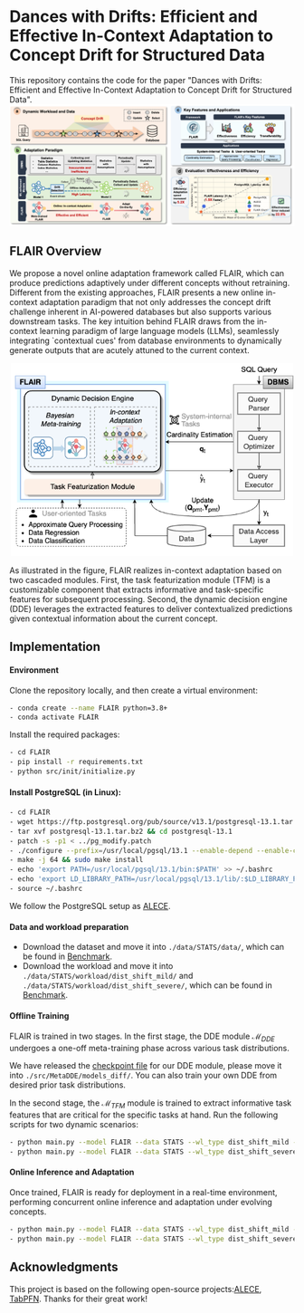 # Dances with Drifts: Efficient and Effective In-Context Adaptation to Concept Drift for Structured Data

This repository contains the code for the paper "Dances with Drifts: Efficient and Effective In-Context Adaptation to Concept Drift for Structured Data".
<img src="https://github.com/zjiaqi725/FLAIR/blob/main/fig/Overview.png" width="1000">  

## FLAIR Overview

We propose a novel online adaptation framework called FLAIR, which can produce predictions adaptively under different concepts without retraining. Different from the existing approaches, FLAIR presents a new online in-context adaptation paradigm that not only addresses the concept drift challenge inherent in AI-powered databases but also supports various downstream tasks. The key intuition behind FLAIR draws from the in-context learning paradigm of large language models (LLMs), seamlessly integrating `contextual cues' from database environments to dynamically generate outputs that are acutely attuned to the current context.
<p align="center">
<img src="https://github.com/zjiaqi725/FLAIR/blob/main/fig/Framework.png" width="500">  
</p>
As illustrated in the figure, FLAIR realizes in-context adaptation based on two cascaded modules. First, the task featurization module (TFM) is a customizable component that extracts informative and task-specific features for subsequent processing. Second, the dynamic decision engine (DDE) leverages the extracted features to deliver contextualized predictions given contextual information about the current concept.

## Implementation

#### Environment

Clone the repository locally, and then create a virtual environment:

```bash
- conda create --name FLAIR python=3.8+
- conda activate FLAIR
```

Install the required packages:

```bash
- cd FLAIR
- pip install -r requirements.txt
- python src/init/initialize.py
```

#### Install PostgreSQL (in Linux):

```bash
- cd FLAIR
- wget https://ftp.postgresql.org/pub/source/v13.1/postgresql-13.1.tar.bz2
- tar xvf postgresql-13.1.tar.bz2 && cd postgresql-13.1
- patch -s -p1 < ../pg_modify.patch
- ./configure --prefix=/usr/local/pgsql/13.1 --enable-depend --enable-cassert --enable-debug CFLAGS="-ggdb -O0"
- make -j 64 && sudo make install
- echo 'export PATH=/usr/local/pgsql/13.1/bin:$PATH' >> ~/.bashrc
- echo 'export LD_LIBRARY_PATH=/usr/local/pgsql/13.1/lib/:$LD_LIBRARY_PATH' >> ~/.bashrc
- source ~/.bashrc
```

We follow the PostgreSQL setup as [ALECE](https://github.com/pfl-cs/ALECE).

#### Data and workload preparation

* Download the dataset and move it into `./data/STATS/data/`, which can be found in [Benchmark](https://drive.google.com/file/d/1la2GrR0F32GGmKE7TnNujx4K9-esS6wK/view?usp=sharing).
* Download the workload and move it into `./data/STATS/workload/dist_shift_mild/` and `./data/STATS/workload/dist_shift_severe/`, which can be found in [Benchmark](https://drive.google.com/file/d/1la2GrR0F32GGmKE7TnNujx4K9-esS6wK/view?usp=sharing).

#### Offline Training

FLAIR is trained in two stages. In the first stage, the DDE module $\mathcal{M}_{DDE}$ undergoes a one-off meta-training phase across various task distributions.

We have released the [checkpoint file](https://drive.google.com/file/d/1jzbdo3SFrVx9zp954ejdfq9AtncRivb8/view?usp=sharing) for our DDE module, please move it into `./src/MetaDDE/models_diff/`. You can also train your own DDE from desired prior task distributions.

In the second stage, the $\mathcal{M}_{TFM}$ module is trained to extract informative task features that are critical for the specific tasks at hand.
Run the following scripts for two dynamic scenarios: 

```bash
- python main.py --model FLAIR --data STATS --wl_type dist_shift_mild --tfm_train 1
- python main.py --model FLAIR --data STATS --wl_type dist_shift_severe --tfm_train 1
```

#### Online Inference and Adaptation

Once trained, FLAIR is ready for deployment in a real-time environment, performing concurrent online inference and adaptation under evolving concepts.

```bash
- python main.py --model FLAIR --data STATS --wl_type dist_shift_mild --adapt_reg True --stack_size 80
- python main.py --model FLAIR --data STATS --wl_type dist_shift_severe --adapt_reg True --stack_size 80
```

## Acknowledgments

This project is based on the following open-source projects:[ALECE](https://github.com/pfl-cs/ALECE), [TabPFN](https://github.com/automl/TabPFN). Thanks for their great work!
